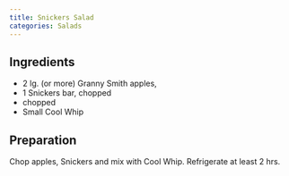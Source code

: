 ```yaml
---
title: Snickers Salad
categories: Salads
---
```


## Ingredients

- 2 lg. (or more) Granny Smith apples,
- 1 Snickers bar, chopped
- chopped
- Small Cool Whip

## Preparation

Chop apples, Snickers and mix with Cool Whip.  Refrigerate at least 2 hrs.

